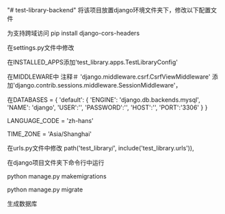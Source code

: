 "# test-library-backend" 
将该项目放置django环境文件夹下，修改以下配置文件

为支持跨域访问
pip install django-cors-headers


在settings.py文件中修改

在INSTALLED_APPS添加'test_library.apps.TestLibraryConfig'

在MIDDLEWARE中
注释＃ 'django.middleware.csrf.CsrfViewMiddleware'
添加'django.contrib.sessions.middleware.SessionMiddleware'，

在DATABASES = {
    'default': {
        'ENGINE': 'django.db.backends.mysql',
        'NAME': 'django',
        'USER':'',
        'PASSWORD':'',
        'HOST':'',
        'PORT':'3306'
    }
}

LANGUAGE_CODE = 'zh-hans'

TIME_ZONE = 'Asia/Shanghai'

在urls.py文件中修改
path('test_library/', include('test_library.urls')),

在django项目文件夹下命令行中运行

python manage.py makemigrations

python manage.py migrate

生成数据库

